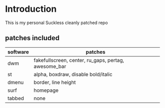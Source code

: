 # Introduction
This is my personal Suckless cleanly patched repo

## patches included

| software  | patches |
| ------------- | ------------- |
| dwm  | fakefullscreen, center, ru_gaps, pertag, awesome_bar |
| st  | alpha, boxdraw, disable bold/italic |
| dmenu  | border, line height |
| surf  | homepage |
| tabbed  | none |
